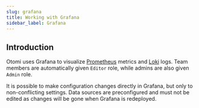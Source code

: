 ```yaml
---
slug: grafana
title: Working with Grafana
sidebar_label: Grafana
---
```


## Introduction

Otomi uses Grafana to visualize [Prometheus](prometheus) metrics and [Loki](loki) logs. Team members are automatically given `Editor` role, while admins are also given `Admin` role.

It is possible to make configuration changes directly in Grafana, but only to non-conflicting settings. Data sources are preconfigured and must not be edited as changes will be gone when Grafana is redeployed.
